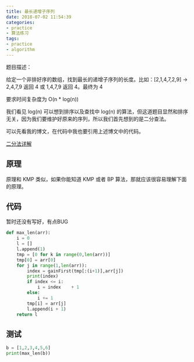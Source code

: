 ```yaml
---
title: 最长递增子序列
date: 2018-07-02 11:54:39
categories:
- practice
- 算法练习
tags:
- practice
- algorithm
---
```

题目描述：

给定一个非排好序的数组，找到最长的递增子序列的长度。比如：[2,1,4,7,2,9] -> 2,4,7,9 返回 4 或 1,4,7,9 返回 4。最终为 4

要求时间复杂度为 O(n * log(n))

<!-- more -->

我们看见 log(n) 可以想到排序以及查找中 log(n) 的算法，但这道题目显然和排序无关，因为我们要维护好原来的序列，所以我们首先想到的是二分查法。

可以先看我的博文，在代码中我也要引用上述博文中的代码。

[二分法详解](https://benpaodewoniu.github.io/2018/06/30/practice4/)

## 原理

原理和 KMP 类似，如果你能知道 KMP 或者 BP 算法，那就应该很容易理解下面的原理。

## 代码

暂时还没有写好，有点BUG

```python
def max_len(arr):
	i = 0
	l = []
	l.append(1)
	tmp = [0 for k in range(0,len(arr))]
	tmp[0] = arr[0]
	for j in range(1,len(arr)):
		index = gainFirst(tmp[:(i+1)],arr[j])
		print(index)
		if index <= i:
			i = index	 + 1
		else:
			i += 1
		tmp[i] = arr[j]	
		l.append(i + 1)
	return l
```

## 测试

```python
b = [1,2,3,4,5,6]
print(max_len(b))
```





